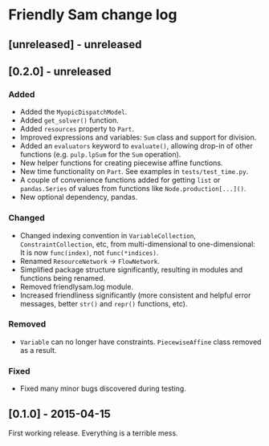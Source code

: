 # Friendly Sam change log

## [unreleased] - unreleased

## [0.2.0] - unreleased

### Added
- Added the `MyopicDispatchModel`.
- Added `get_solver()` function.
- Added `resources` property to `Part`.
- Improved expressions and variables: `Sum` class and support for division.
- Added an `evaluators` keyword to `evaluate()`, allowing drop-in of other functions (e.g. `pulp.lpSum` for the `Sum` operation).
- New helper functions for creating piecewise affine functions.
- New time functionality on `Part`. See examples in `tests/test_time.py`.
- A couple of convenience functions added for getting `list` or `pandas.Series` of values from functions like `Node.production[...]()`.
- New optional dependency, pandas.

### Changed
- Changed indexing convention in `VariableCollection`, `ConstraintCollection`, etc, from multi-dimensional to one-dimensional: It is now `func(index)`, not `func(*indices)`.
- Renamed `ResourceNetwork` -> `FlowNetwork`.
- Simplified package structure significantly, resulting in modules and functions being renamed.
- Removed friendlysam.log module.
- Increased friendliness significantly (more consistent and helpful error messages, better `str()` and `repr()` functions, etc).

### Removed
- `Variable` can no longer have constraints. `PiecewiseAffine` class removed as a result.

### Fixed
- Fixed many minor bugs discovered during testing.


## [0.1.0] - 2015-04-15

First working release. Everything is a terrible mess.
